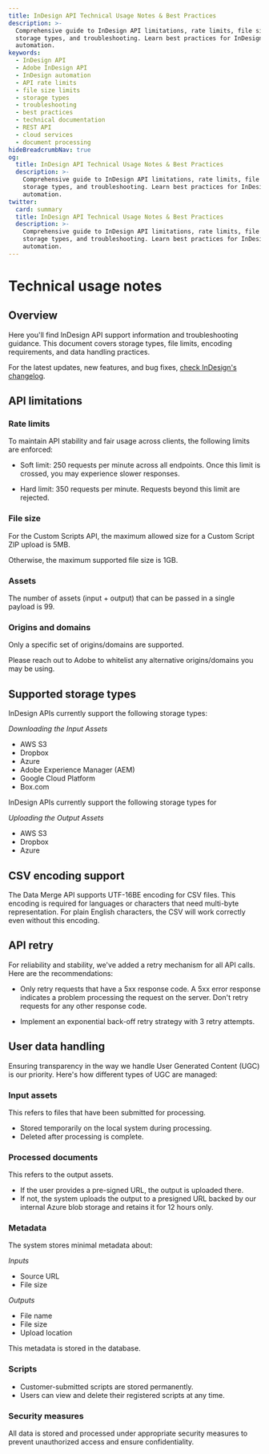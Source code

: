 ```yaml
---
title: InDesign API Technical Usage Notes & Best Practices
description: >-
  Comprehensive guide to InDesign API limitations, rate limits, file sizes,
  storage types, and troubleshooting. Learn best practices for InDesign
  automation.
keywords:
  - InDesign API
  - Adobe InDesign API
  - InDesign automation
  - API rate limits
  - file size limits
  - storage types
  - troubleshooting
  - best practices
  - technical documentation
  - REST API
  - cloud services
  - document processing
hideBreadcrumbNav: true
og:
  title: InDesign API Technical Usage Notes & Best Practices
  description: >-
    Comprehensive guide to InDesign API limitations, rate limits, file sizes,
    storage types, and troubleshooting. Learn best practices for InDesign
    automation.
twitter:
  card: summary
  title: InDesign API Technical Usage Notes & Best Practices
  description: >-
    Comprehensive guide to InDesign API limitations, rate limits, file sizes,
    storage types, and troubleshooting. Learn best practices for InDesign
    automation.
---
```


# Technical usage notes

## Overview

Here you'll find InDesign API support information and troubleshooting guidance. This document covers storage types, file limits, encoding requirements, and data handling practices.

For the latest updates, new features, and bug fixes, [check InDesign's changelog][1].

## API limitations

### Rate limits

To maintain API stability and fair usage across clients, the following limits are enforced:

* Soft limit: 250 requests per minute across all endpoints. Once this limit is crossed, you may experience slower responses.

* Hard limit: 350 requests per minute. Requests beyond this limit are rejected.

### File size

For the Custom Scripts API, the maximum allowed size for a Custom Script ZIP upload is 5MB.

Otherwise, the maximum supported file size is 1GB.

### Assets

The number of assets (input + output) that can be passed in a single payload is 99.

### Origins and domains

Only a specific set of origins/domains are supported.

Please reach out to Adobe to whitelist any alternative origins/domains you may be using.

## Supported storage types

InDesign APIs currently support the following storage types:

*Downloading the Input Assets*

* AWS S3
* Dropbox
* Azure
* Adobe Experience Manager (AEM)
* Google Cloud Platform
* Box.com

InDesign APIs currently support the following storage types for

*Uploading the Output Assets*

* AWS S3
* Dropbox
* Azure

## CSV encoding support

The Data Merge API supports UTF-16BE encoding for CSV files. This encoding is required for languages or characters that need multi-byte representation. For plain English characters, the CSV will work correctly even without this encoding.

## API retry

For reliability and stability, we've added a retry mechanism for all API calls. Here are the recommendations:

* Only retry requests that have a 5xx response code. A 5xx error response indicates a problem processing the request on the server. Don't retry requests for any other response code.

* Implement an exponential back-off retry strategy with 3 retry attempts.

## User data handling

Ensuring transparency in the way we handle User Generated Content (UGC) is our priority. Here's how different types of UGC are managed:

### Input assets

This refers to files that have been submitted for processing.

* Stored temporarily on the local system during processing.
* Deleted after processing is complete.

### Processed documents

This refers to the output assets.

* If the user provides a pre-signed URL, the output is uploaded there.
* If not, the system uploads the output to a presigned URL backed by our internal Azure blob storage and retains it for 12 hours only.

### Metadata

The system stores minimal metadata about:

*Inputs*

* Source URL
* File size

*Outputs*

* File name
* File size
* Upload location

This metadata is stored in the database.

### Scripts

* Customer-submitted scripts are stored permanently.
* Users can view and delete their registered scripts at any time.

### Security measures

All data is stored and processed under appropriate security measures to prevent unauthorized access and ensure confidentiality.

<!-- Links -->
[1]: ../../changelog/index.md
